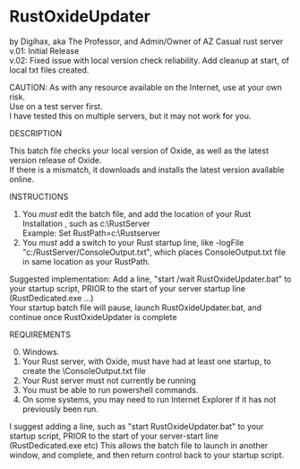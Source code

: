 # RustOxideUpdater

by Digihax, aka The Professor, and Admin/Owner of AZ Casual rust server  
     v.01: Initial Release  
     v.02: Fixed issue with local version check reliability.  Add cleanup at start, of local txt files created.  

CAUTION:
As with any resource available on the Internet, use at your own risk.  
Use on a test server first.  
I have tested this on multiple servers, but it may not work for you.  

DESCRIPTION

This batch file checks your local version of Oxide, as well as the latest version release of Oxide.    
If there is a mismatch, it downloads and installs the latest version available online.  

INSTRUCTIONS

1) You *must* edit the batch file, and add the location of your Rust Installation , such as c:\RustServer  
   Example: Set RustPath=c:\Rustserver  
2) You *must* add a switch to your Rust startup line, like -logFile "c:/RustServer/ConsoleOutput.txt", which places ConsoleOutput.txt file in same location as your RustPath.  

Suggested implementation:
   Add a line, "start /wait RustOxideUpdater.bat" to your startup script, PRIOR to the start of your server startup line (RustDedicated.exe ...)  
   Your startup batch file will pause, launch RustOxideUpdater.bat, and continue once RustOxideUpdater is complete  


REQUIREMENTS   

0) Windows.  
1) Your Rust server, with Oxide, must have had at least one startup, to create the \ConsoleOutput.txt file  
2) Your Rust server must not currently be running  
3) You must be able to run powershell commands.  
4) On some systems, you may need to run Internet Explorer if it has not previously been run.  

I suggest adding a line, such as "start RustOxideUpdater.bat" to your startup script, PRIOR to the start of your server-start line (RustDedicated.exe etc)
This allows the batch file to launch in another window, and complete, and then return control back to your startup script.  
